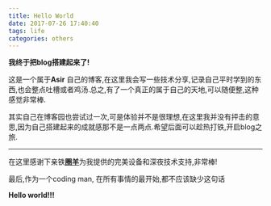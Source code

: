 ```yaml
---
title: Hello World
date: 2017-07-26 17:40:40
tags: life
categories: others
---
```

**我终于把blog搭建起来了!**

这是一个属于**Asir** 自己的博客,在这里我会写一些技术分享,记录自己平时学到的东西,也会整点吐槽或者鸡汤.总之,有了一个真正的属于自己的天地,可以随便整,这种感觉非常棒.

其实自己在博客园也尝试过一次,可是体验并不是很理想,在这里我并没有抨击的意思,因为自己搭建起来的成就感那不是一点两点.希望后面可以趁热打铁,开启blog之旅.
<!--more-->
***
在这里感谢下亲铁[**圈羊**](https://www.unbelievable9.info/)为我提供的完美设备和深夜技术支持,非常棒!

最后,作为一个coding man, 在所有事情的最开始,都不应该缺少这句话

**Hello world!!!**

